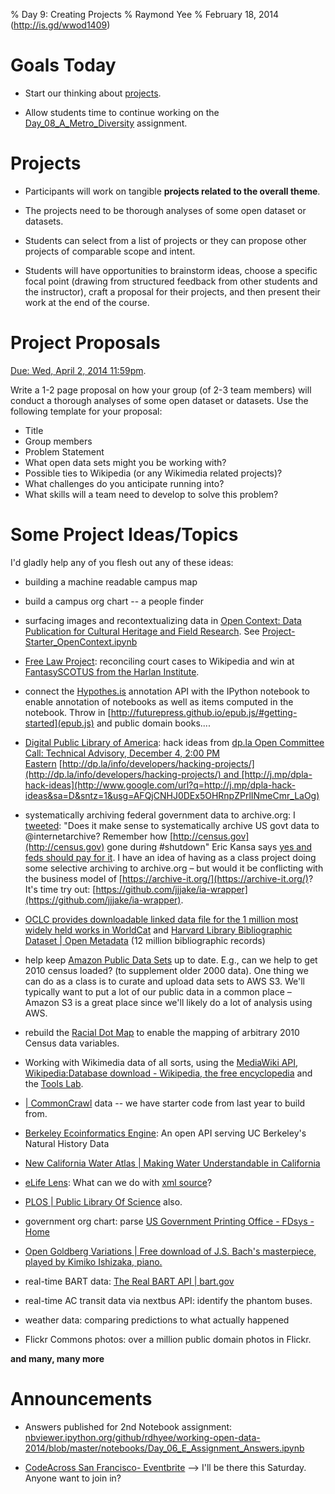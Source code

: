 % Day 9:  Creating Projects 
% Raymond Yee 
% February 18, 2014 (<http://is.gd/wwod1409>)

# Goals Today

* Start our thinking about [projects](http://rdhyee.github.io/wwod14/day01.html#(16)).

* Allow students time to continue working on the
  [Day_08_A_Metro_Diversity](https://bcourses.berkeley.edu/courses/1189091/assignments/4739621) assignment.

# Projects

* Participants will work on tangible **projects related to the overall
theme**.

* The projects need to be thorough analyses of some open
dataset or datasets.

* Students can select from a list of projects or they can propose other projects
of comparable scope and intent. 

* Students will have opportunities to brainstorm ideas, choose a specific focal
point (drawing from structured feedback from other students and the instructor),
craft a proposal for their projects, and then present their work at the end of
the course.

# Project Proposals

[Due: Wed, April 2, 2014 11:59pm](https://bcourses.berkeley.edu/courses/1189091/assignments/4743884).

Write a 1-2 page proposal on how your group (of 2-3 team members) will conduct a thorough analyses of some open dataset or datasets. Use the following template for your proposal:

* Title
* Group members
* Problem Statement
* What open data sets might you be working with?
* Possible ties to Wikipedia (or any Wikimedia related projects)?
* What challenges do you anticipate running into?
* What skills will a team need to develop to solve this problem?

# Some Project Ideas/Topics

I'd gladly help any of you flesh out any of these ideas:

* building a machine readable campus map

* build a campus org chart -- a people finder

* surfacing images and recontextualizing data in
  [Open Context: Data Publication for Cultural Heritage and Field Research](http://opencontext.org/). See
  [Project-Starter_OpenContext.ipynb](http://nbviewer.ipython.org/github/rdhyee/working-open-data-2014/blob/master/notebooks/Project-Starter_OpenContext.ipynb)

* [Free Law Project](http://freelawproject.org/):   reconciling court
  cases to Wikipedia and win at 
  [FantasySCOTUS from the Harlan Institute](http://www.fantasyscotus.net/).

* connect the [Hypothes.is](http://hypothes.is/) annotation API with
  the IPython notebook to enable annotation of notebooks as well as
  items computed in the notebook.   Throw in [http://futurepress.github.io/epub.js/#getting-started](epub.js) and public domain books.... 

* [Digital Public Library of America](http://dp.la/): hack ideas from [dp.la Open Committee
Call: Technical Advisory, December 4, 2:00 PM
Eastern](#evernote-view-59356-s1-975a62a4-5c3e-4461-bbd7-c8c3cac87d99-975a62a4-5c3e-4461-bbd7-c8c3cac87d99) [http://dp.la/info/developers/hacking-projects/](http://dp.la/info/developers/hacking-projects/) and [http://j.mp/dpla-hack-ideas](http://www.google.com/url?q=http://j.mp/dpla-hack-ideas&sa=D&sntz=1&usg=AFQjCNHJ0DEx5OHRnpZPrlINmeCmr_LaOg)

* systematically archiving federal government data to archive.org:  I [tweeted](https://twitter.com/ekansa/status/397377547362525184): "Does
it make sense to systematically archive US govt data to
@internetarchive? Remember how [http://census.gov](http://census.gov)
gone during \#shutdown" Eric Kansa says [yes and feds should pay for
it](https://twitter.com/ekansa/status/397377547362525184). I have an
idea of having as a class project doing some selective archiving to
archive.org – but would it be conflicting with the business model of
[https://archive-it.org/](https://archive-it.org/)?  It's time try out:
[https://github.com/jjjake/ia-wrapper](https://github.com/jjjake/ia-wrapper).

*
  [OCLC provides downloadable linked data file for the 1 million most widely held works in WorldCat](http://www.oclc.org/en-US/news/releases/2012/201252.html)
  and
  [Harvard Library Bibliographic Dataset | Open Metadata](http://openmetadata.lib.harvard.edu/bibdata)
  (12 million bibliographic records)

* help keep [Amazon Public Data
Sets](http://aws.amazon.com/datasets/) up to date. E.g., can we help to
get 2010 census loaded? (to supplement older 2000 data). One thing we
can do as a class is to curate and upload data sets to AWS S3. We'll
typically want to put a lot of our public data in a common place –
Amazon S3 is a great place since we'll likely do a lot of analysis using
AWS.

* rebuild the [Racial Dot Map](http://bit.ly/rdotmap) to enable the
  mapping of arbitrary 2010 Census data variables.

* Working with Wikimedia data of all sorts, using the
  [MediaWiki API](https://www.mediawiki.org/wiki/API:Main_page),
  [Wikipedia:Database download - Wikipedia, the free encyclopedia](https://en.wikipedia.org/wiki/Wikipedia:Database_download)
  and the
  [Tools Lab](https://wikitech.wikimedia.org/wiki/Nova_Resource:Tools/Help).

* [| CommonCrawl](http://commoncrawl.org/) data -- we have starter
  code from last year to build from.

* [Berkeley Ecoinformatics Engine](http://ecoengine.berkeley.edu/): An
  open API serving UC Berkeley's Natural History Data

*
  [New California Water Atlas | Making Water Understandable in California](http://ca.statewater.org/)

* [eLife Lens](http://lens.elifesciences.org/): What can we do with [xml
source](http://elife.elifesciences.org/content/2/e01516.source.xml)?

* [PLOS | Public Library Of Science](http://www.plos.org/) also.

* government org chart: parse [US Government Printing Office - FDsys -
Home](http://www.gpo.gov/fdsys/#)

*
  [Open Goldberg Variations | Free download of J.S. Bach's masterpiece, played by Kimiko Ishizaka, piano.](http://www.opengoldbergvariations.org/)

* real-time BART data:
  [The Real BART API | bart.gov](http://www.bart.gov/schedules/developers/api)

* real-time AC transit data via nextbus API:  identify the phantom
  buses.


* weather data:  comparing predictions to what actually happened

* Flickr Commons photos:  over a million public domain photos in
  Flickr.

**and many, many more**

# Announcements

* Answers published for 2nd Notebook assignment: [nbviewer.ipython.org/github/rdhyee/working-open-data-2014/blob/master/notebooks/Day_06_E_Assignment_Answers.ipynb](http://nbviewer.ipython.org/github/rdhyee/working-open-data-2014/blob/master/notebooks/Day_06_E_Assignment_Answers.ipynb)

* [CodeAcross San Francisco- Eventbrite](http://www.eventbrite.com/e/codeacross-san-francisco-tickets-10521326571)
--> I'll be there this Saturday.  Anyone want to join in?

